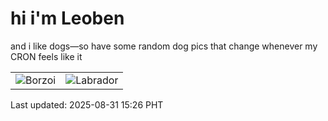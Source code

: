 # hi i'm Leoben

and i like dogs—so have some random dog pics that change whenever my CRON feels like it

|  |  |
|--------|----------|
| ![Borzoi](https://random-dog-vercel.vercel.app/api/random-borzoi?v=1756625204) | ![Labrador](https://random-dog-vercel.vercel.app/api/random-labrador?v=1756625204) |

Last updated: 2025-08-31 15:26 PHT
